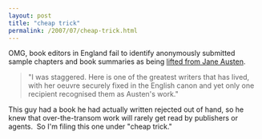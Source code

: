 ```yaml
---
layout: post
title: "cheap trick"
permalink: /2007/07/cheap-trick.html
---
```


<p>OMG, book editors in England fail to identify anonymously submitted sample chapters and book summaries as being <a href="http://books.guardian.co.uk/news/articles/0,,2129738,00.html">lifted from Jane Austen</a>.&nbsp; </p>

<blockquote><p>&quot;I was staggered. Here is one of the greatest writers that has lived,
with her oeuvre securely fixed in the English canon and yet only one
recipient recognised them as Austen's work.&quot;</p></blockquote>

<p>This guy had a book he had actually written rejected out of hand, so he knew that over-the-transom work will rarely get read by publishers or agents.&nbsp; So I'm filing this one under &quot;cheap trick.&quot;</p>



